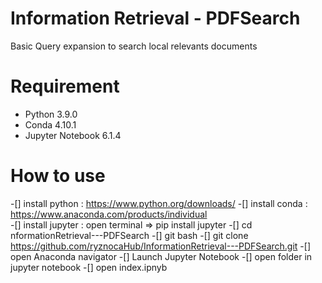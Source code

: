 # Information Retrieval - PDFSearch
Basic Query expansion to search local relevants documents 

# Requirement
- Python 3.9.0
- Conda 4.10.1
- Jupyter Notebook 6.1.4

# How to use
-[] install python : https://www.python.org/downloads/
-[] install conda : https://www.anaconda.com/products/individual	
-[] install jupyter : open terminal =>  pip install jupyter
-[] cd nformationRetrieval---PDFSearch
-[] git bash
-[] git clone https://github.com/ryznocaHub/InformationRetrieval---PDFSearch.git
-[] open Anaconda  navigator
-[] Launch Jupyter Notebook
-[] open folder in jupyter notebook
-[] open index.ipnyb
